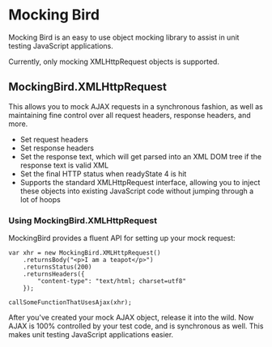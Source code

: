 # Mocking Bird

Mocking Bird is an easy to use object mocking library to assist in unit testing
JavaScript applications.

Currently, only mocking XMLHttpRequest objects is supported.

## MockingBird.XMLHttpRequest

This allows you to mock AJAX requests in a synchronous fashion, as well as
maintaining fine control over all request headers, response headers, and more.

- Set request headers
- Set response headers
- Set the response text, which will get parsed into an XML DOM tree if the
  response text is valid XML
- Set the final HTTP status when readyState 4 is hit
- Supports the standard XMLHttpRequest interface, allowing you to inject these
  objects into existing JavaScript code without jumping through a lot of hoops

### Using MockingBird.XMLHttpRequest

MockingBird provides a fluent API for setting up your mock request:

    var xhr = new MockingBird.XMLHttpRequest()
        .returnsBody("<p>I am a teapot</p>")
        .returnsStatus(200)
        .returnsHeaders({
            "content-type": "text/html; charset=utf8"
        });

    callSomeFunctionThatUsesAjax(xhr);

After you've created your mock AJAX object, release it into the wild. Now AJAX
is 100% controlled by your test code, and is synchronous as well. This makes
unit testing JavaScript applications easier.